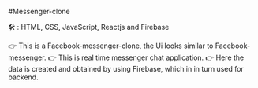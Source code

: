 #Messenger-clone 

🛠 : HTML, CSS, JavaScript, Reactjs and Firebase 

👉  This is a Facebook-messenger-clone, the Ui looks similar to Facebook-messenger.
👉  This is real time messenger chat application.
👉  Here the data is created and obtained by using Firebase, which in in turn used for backend.

